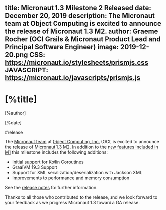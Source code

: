 title: Micronaut 1.3 Milestone 2 Released
date: December 20, 2019 
description: The Micronaut team at Object Computing is excited to announce the release of Micronaut 1.3 M2.
author: Graeme Rocher (OCI Grails & Micronaut Product Lead and Principal Software Engineer) 
image: 2019-12-20.png
CSS: https://micronaut.io/stylesheets/prismjs.css
JAVASCRIPT: https://micronaut.io/javascripts/prismjs.js
---

# [%title]

[%author]

[%date] 

#release

The [Micronaut team](https://objectcomputing.com/products/2gm-team) at [Object Computing, Inc.](https://objectcomputing.com/) (OCI) is excited to announce the release of [Micronaut 1.3 M2](https://github.com/micronaut-projects/micronaut-core/releases/tag/v1.3.0.M2). In addition to the [new features included in M1](/blog/2019-11-21-micronaut-13-milestone-1-released.html) this milestone includes the following additions:

*   Initial support for Kotlin Coroutines
*   GraalVM 19.3 Support
*   Support for XML serialization/deserialization with Jackson XML
*   Improvements to performance and memory consumption

See the [release notes](https://docs.micronaut.io/1.3.0.M2/guide/index.html#whatsNew) for further information.

Thanks to all those who contributed to the release, and we look forward to your feedback as we progress Micronaut 1.3 toward a GA release.
